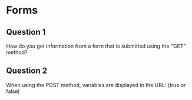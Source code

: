Forms
=====

Question 1
----------

How do you get information from a form that is submitted using the "GET" method?

Question 2
----------

When using the POST method, variables are displayed in the URL: (true or false)
